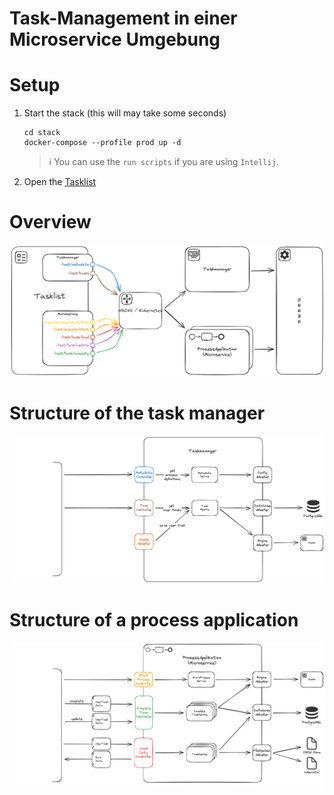 # Task-Management in einer Microservice Umgebung

# Setup

1. Start the stack (this will may take some seconds)
    ```shell
    cd stack
    docker-compose --profile prod up -d
    ```
   > ℹ️ You can use the `run scripts` if you are using `Intellij`.

2. Open the [Tasklist](http://localhost:8080)

# Overview
![overview](images/overview.excalidraw.png)

# Structure of the task manager
![taskmanager](images/taskmanager.excalidraw.png)

# Structure of a process application
![process](images/process.excalidraw.png)